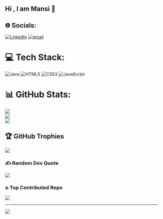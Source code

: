 ## Hi , I am Mansi 👋

## 🌐 Socials:
[![LinkedIn](https://img.shields.io/badge/LinkedIn-%230077B5.svg?logo=linkedin&logoColor=white)](https://linkedin.com/in/www.linkedin.com/in/mansi-amrute-46b8b627b) [![email](https://img.shields.io/badge/Email-D14836?logo=gmail&logoColor=white)](mailto:mansiamrute.work@gmail.com) 

# 💻 Tech Stack:
![Java](https://img.shields.io/badge/java-%23ED8B00.svg?style=for-the-badge&logo=openjdk&logoColor=white) ![HTML5](https://img.shields.io/badge/html5-%23E34F26.svg?style=for-the-badge&logo=html5&logoColor=white) ![CSS3](https://img.shields.io/badge/css3-%231572B6.svg?style=for-the-badge&logo=css3&logoColor=white) ![JavaScript](https://img.shields.io/badge/javascript-%23323330.svg?style=for-the-badge&logo=javascript&logoColor=%23F7DF1E)
# 📊 GitHub Stats:
![](https://github-readme-stats.vercel.app/api?username=mansi05025&theme=dark&hide_border=false&include_all_commits=true&count_private=false)<br/>
![](https://nirzak-streak-stats.vercel.app/?user=mansi05025&theme=dark&hide_border=false)<br/>
![](https://github-readme-stats.vercel.app/api/top-langs/?username=mansi05025&theme=dark&hide_border=false&include_all_commits=true&count_private=false&layout=compact)

## 🏆 GitHub Trophies
![](https://github-profile-trophy.vercel.app/?username=mansi05025&theme=radical&no-frame=false&no-bg=true&margin-w=4)

### ✍️ Random Dev Quote
![](https://quotes-github-readme.vercel.app/api?type=horizontal&theme=radical)

### 🔝 Top Contributed Repo
![](https://github-contributor-stats.vercel.app/api?username=mansi05025&limit=5&theme=dark&combine_all_yearly_contributions=true)

---
[![](https://visitcount.itsvg.in/api?id=mansi05025&icon=0&color=0)](https://visitcount.itsvg.in)

<!-- Proudly created with GPRM ( https://gprm.itsvg.in ) -->

